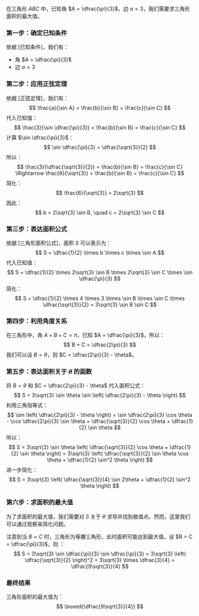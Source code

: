 在三角形 $ABC$ 中，已知角 $A = \dfrac{\pi}{3}$，边 $a = 3$，我们需要求三角形面积的最大值。

### 第一步：确定已知条件
依据 [已知条件]，我们有：
- 角 $A = \dfrac{\pi}{3}$
- 边 $a = 3$

### 第二步：应用正弦定理
依据 [正弦定理]，我们有：
$$
\frac{a}{\sin A} = \frac{b}{\sin B} = \frac{c}{\sin C}
$$
代入已知值：
$$
\frac{3}{\sin \dfrac{\pi}{3}} = \frac{b}{\sin B} = \frac{c}{\sin C}
$$
计算 $\sin \dfrac{\pi}{3}$：
$$
\sin \dfrac{\pi}{3} = \dfrac{\sqrt{3}}{2}
$$
所以：
$$
\frac{3}{\dfrac{\sqrt{3}}{2}} = \frac{b}{\sin B} = \frac{c}{\sin C} \Rightarrow \frac{6}{\sqrt{3}} = \frac{b}{\sin B} = \frac{c}{\sin C}
$$
简化：
$$
\frac{6}{\sqrt{3}} = 2\sqrt{3}
$$
因此：
$$
b = 2\sqrt{3} \sin B, \quad c = 2\sqrt{3} \sin C
$$

### 第三步：表达面积公式
依据 [三角形面积公式]，面积 $S$ 可以表示为：
$$
S = \dfrac{1}{2} \times b \times c \times \sin A
$$
代入已知值：
$$
S = \dfrac{1}{2} \times 2\sqrt{3} \sin B \times 2\sqrt{3} \sin C \times \sin \dfrac{\pi}{3}
$$
简化：
$$
S = \dfrac{1}{2} \times 4 \times 3 \times \sin B \times \sin C \times \dfrac{\sqrt{3}}{2} = 3\sqrt{3} \sin B \sin C
$$

### 第四步：利用角度关系
在三角形中，角 $A + B + C = \pi$，已知 $A = \dfrac{\pi}{3}$，所以：
$$
B + C = \dfrac{2\pi}{3}
$$
我们可以设 $B = \theta$，则 $C = \dfrac{2\pi}{3} - \theta$。

### 第五步：表达面积关于 $\theta$ 的函数
将 $B = \theta$ 和 $C = \dfrac{2\pi}{3} - \theta$ 代入面积公式：
$$
S = 3\sqrt{3} \sin \theta \sin \left( \dfrac{2\pi}{3} - \theta \right)
$$
利用三角恒等式：
$$
\sin \left( \dfrac{2\pi}{3} - \theta \right) = \sin \dfrac{2\pi}{3} \cos \theta - \cos \dfrac{2\pi}{3} \sin \theta = \dfrac{\sqrt{3}}{2} \cos \theta + \dfrac{1}{2} \sin \theta
$$
所以：
$$
S = 3\sqrt{3} \sin \theta \left( \dfrac{\sqrt{3}}{2} \cos \theta + \dfrac{1}{2} \sin \theta \right) = 3\sqrt{3} \left( \dfrac{\sqrt{3}}{2} \sin \theta \cos \theta + \dfrac{1}{2} \sin^2 \theta \right)
$$
进一步简化：
$$
S = 3\sqrt{3} \left( \dfrac{\sqrt{3}}{4} \sin 2\theta + \dfrac{1}{2} \sin^2 \theta \right)
$$

### 第六步：求面积的最大值
为了求面积的最大值，我们需要对 $S$ 关于 $\theta$ 求导并找到极值点。然而，这里我们可以通过观察来简化问题。

注意到当 $B = C$ 时，三角形为等腰三角形，此时面积可能达到最大值。设 $B = C = \dfrac{\pi}{3}$，则 ：
$$
S = 3\sqrt{3} \sin \dfrac{\pi}{3} \sin \dfrac{\pi}{3} = 3\sqrt{3} \left( \dfrac{\sqrt{3}}{2} \right)^2 = 3\sqrt{3} \times \dfrac{3}{4} = \dfrac{9\sqrt{3}}{4}
$$

### 最终结果
三角形面积的最大值为：
$$
\boxed{\dfrac{9\sqrt{3}}{4}}
$$